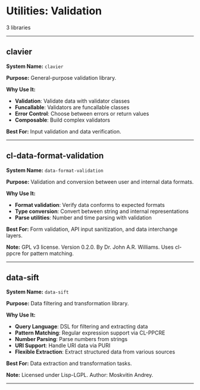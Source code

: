 # Utilities: Validation

3 libraries

---

## clavier

**System Name:** `clavier`

**Purpose:** General-purpose validation library.

**Why Use It:**
- **Validation**: Validate data with validator classes
- **Funcallable**: Validators are funcallable classes
- **Error Control**: Choose between errors or return values
- **Composable**: Build complex validators

**Best For:** Input validation and data verification.

---


## cl-data-format-validation

**System Name:** `data-format-validation`

**Purpose:** Validation and conversion between user and internal data formats.

**Why Use It:**
- **Format validation**: Verify data conforms to expected formats
- **Type conversion**: Convert between string and internal representations
- **Parse utilities**: Number and time parsing with validation

**Best For:** Form validation, API input sanitization, and data interchange layers.

**Note:** GPL v3 license. Version 0.2.0. By Dr. John A.R. Williams. Uses cl-ppcre for pattern matching.

---


## data-sift

**System Name:** `data-sift`

**Purpose:** Data filtering and transformation library.

**Why Use It:**
- **Query Language**: DSL for filtering and extracting data
- **Pattern Matching**: Regular expression support via CL-PPCRE
- **Number Parsing**: Parse numbers from strings
- **URI Support**: Handle URI data via PURI
- **Flexible Extraction**: Extract structured data from various sources

**Best For:** Data extraction and transformation tasks.

**Note:** Licensed under Lisp-LGPL. Author: Moskvitin Andrey.

---


